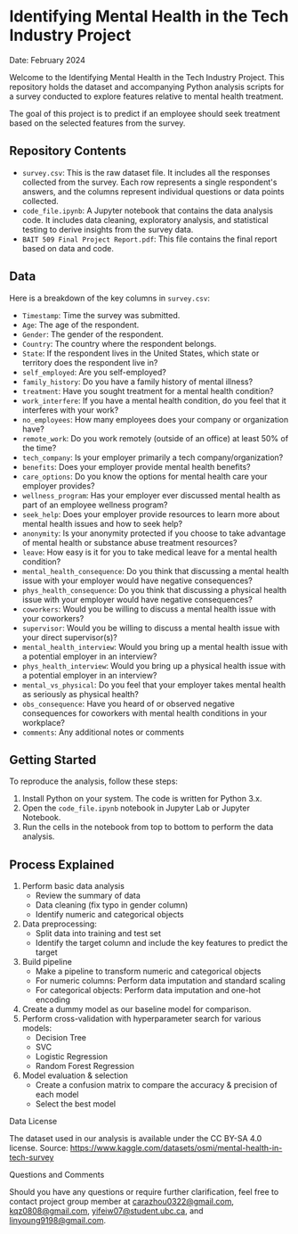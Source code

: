 # Identifying Mental Health in the Tech Industry Project
Date: February 2024

Welcome to the Identifying Mental Health in the Tech Industry Project. This repository holds the
dataset and accompanying Python analysis scripts for a survey conducted to explore features relative
to mental health treatment.

The goal of this project is to predict if an employee should seek treatment based on the selected
features from the survey.

## Repository Contents
- `survey.csv`: This is the raw dataset file. It includes all the responses collected from the survey. Each
row represents a single respondent's answers, and the columns represent individual questions or data
points collected.
- `code_file.ipynb`: A Jupyter notebook that contains the data analysis code. It includes data cleaning,
exploratory analysis, and statistical testing to derive insights from the survey data.
- `BAIT 509 Final Project Report.pdf`: This file contains the final report based on data and code.

## Data

Here is a breakdown of the key columns in `survey.csv`:
- `Timestamp`: Time the survey was submitted.
- `Age`: The age of the respondent.
- `Gender`: The gender of the respondent.
- `Country`: The country where the respondent belongs.
- `State`: If the respondent lives in the United States, which state or territory does the respondent live
in?
- `self_employed`: Are you self-employed?
- `family_history`: Do you have a family history of mental illness?
- `treatment`: Have you sought treatment for a mental health condition?
- `work_interfere`: If you have a mental health condition, do you feel that it interferes with your work?
- `no_employees`: How many employees does your company or organization have?
- `remote_work`: Do you work remotely (outside of an office) at least 50% of the time?
- `tech_company`: Is your employer primarily a tech company/organization?
- `benefits`: Does your employer provide mental health benefits?
- `care_options`: Do you know the options for mental health care your employer provides?
- `wellness_program`: Has your employer ever discussed mental health as part of an employee
wellness program?
- `seek_help`: Does your employer provide resources to learn more about mental health issues and how
to seek help?
- `anonymity`: Is your anonymity protected if you choose to take advantage of mental health or
substance abuse treatment resources?
- `leave`: How easy is it for you to take medical leave for a mental health condition?
- `mental_health_consequence`: Do you think that discussing a mental health issue with your employer
would have negative consequences?
- `phys_health_consequence`: Do you think that discussing a physical health issue with your employer
would have negative consequences?
- `coworkers`: Would you be willing to discuss a mental health issue with your coworkers?
- `supervisor`: Would you be willing to discuss a mental health issue with your direct supervisor(s)?
- `mental_health_interview`: Would you bring up a mental health issue with a potential employer in an
interview?
- `phys_health_interview`: Would you bring up a physical health issue with a potential employer in an
interview?
- `mental_vs_physical`: Do you feel that your employer takes mental health as seriously as physical
health?
- `obs_consequence`: Have you heard of or observed negative consequences for coworkers with
mental health conditions in your workplace?
- `comments`: Any additional notes or comments

## Getting Started

To reproduce the analysis, follow these steps:
1. Install Python on your system. The code is written for Python 3.x.
2. Open the `code_file.ipynb` notebook in Jupyter Lab or Jupyter Notebook.
3. Run the cells in the notebook from top to bottom to perform the data analysis.

## Process Explained
1. Perform basic data analysis
   - Review the summary of data
   - Data cleaning (fix typo in gender column)
   - Identify numeric and categorical objects
2. Data preprocessing:
   - Split data into training and test set
   - Identify the target column and include the key features to predict the target
3. Build pipeline
   - Make a pipeline to transform numeric and categorical objects
   - For numeric columns: Perform data imputation and standard scaling
   - For categorical objects: Perform data imputation and one-hot encoding
4. Create a dummy model as our baseline model for comparison.
5. Perform cross-validation with hyperparameter search for various models:
   - Decision Tree
   - SVC
   - Logistic Regression
   - Random Forest Regression
6. Model evaluation & selection
   - Create a confusion matrix to compare the accuracy & precision of each model
   - Select the best model

Data License

The dataset used in our analysis is available under the CC BY-SA 4.0 license.
Source: https://www.kaggle.com/datasets/osmi/mental-health-in-tech-survey

Questions and Comments

Should you have any questions or require further clarification, feel free to contact project group
member at carazhou0322@gmail.com, kqz0808@gmail.com, yifeiw07@student.ubc.ca,
and linyoung9198@gmail.com.
